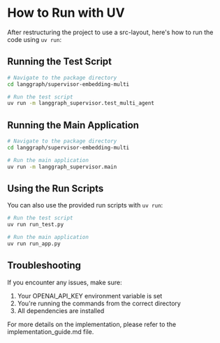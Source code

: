 # How to Run with UV

After restructuring the project to use a src-layout, here's how to run the code using `uv run`:

## Running the Test Script

```bash
# Navigate to the package directory
cd langgraph/supervisor-embedding-multi

# Run the test script
uv run -m langgraph_supervisor.test_multi_agent
```

## Running the Main Application

```bash
# Navigate to the package directory
cd langgraph/supervisor-embedding-multi

# Run the main application
uv run -m langgraph_supervisor.main
```

## Using the Run Scripts

You can also use the provided run scripts with `uv run`:

```bash
# Run the test script
uv run run_test.py

# Run the main application
uv run run_app.py
```

## Troubleshooting

If you encounter any issues, make sure:

1. Your OPENAI_API_KEY environment variable is set
2. You're running the commands from the correct directory
3. All dependencies are installed

For more details on the implementation, please refer to the implementation_guide.md file.